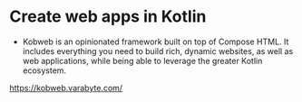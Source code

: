 #  Create web apps in Kotlin

- Kobweb is an opinionated framework built on top of Compose HTML. It includes everything you need to build rich, dynamic websites, as well as web applications, while being able to leverage the greater Kotlin ecosystem.

https://kobweb.varabyte.com/